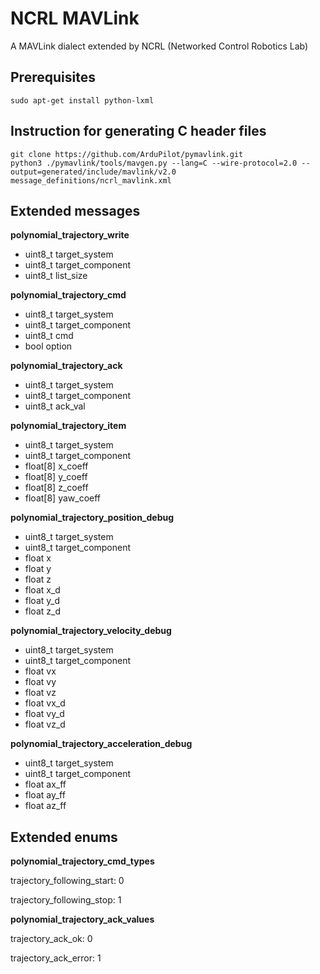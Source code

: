 # NCRL MAVLink

A MAVLink dialect extended by NCRL (Networked Control Robotics Lab)

## Prerequisites

```
sudo apt-get install python-lxml
```

## Instruction for generating C header files

```
git clone https://github.com/ArduPilot/pymavlink.git
python3 ./pymavlink/tools/mavgen.py --lang=C --wire-protocol=2.0 --output=generated/include/mavlink/v2.0 message_definitions/ncrl_mavlink.xml
```

## Extended messages

**polynomial_trajectory_write**

  * uint8_t target_system
  * uint8_t target_component
  * uint8_t list_size

**polynomial_trajectory_cmd**

  * uint8_t target_system
  * uint8_t target_component
  * uint8_t cmd
  * bool option

**polynomial_trajectory_ack**

  * uint8_t target_system
  * uint8_t target_component
  * uint8_t ack_val

**polynomial_trajectory_item**

  * uint8_t target_system
  * uint8_t target_component
  * float[8] x_coeff
  * float[8] y_coeff
  * float[8] z_coeff
  * float[8] yaw_coeff
  
  **polynomial_trajectory_position_debug**

  * uint8_t target_system
  * uint8_t target_component
  * float x
  * float y
  * float z
  * float x_d
  * float y_d
  * float z_d
  
  **polynomial_trajectory_velocity_debug**

  * uint8_t target_system
  * uint8_t target_component
  * float vx
  * float vy
  * float vz
  * float vx_d
  * float vy_d
  * float vz_d

  **polynomial_trajectory_acceleration_debug**

  * uint8_t target_system
  * uint8_t target_component
  * float ax_ff
  * float ay_ff
  * float az_ff

## Extended enums

**polynomial_trajectory_cmd_types**

trajectory_following_start: 0

trajectory_following_stop: 1

**polynomial_trajectory_ack_values**

trajectory_ack_ok: 0

trajectory_ack_error: 1
